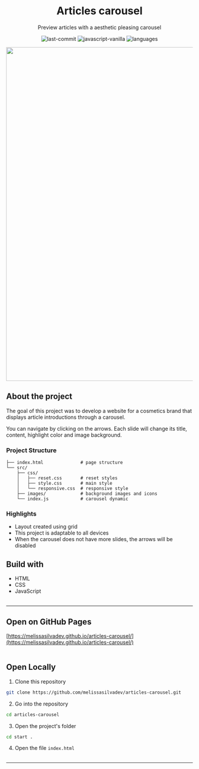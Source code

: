 <div align="center">
  <h1>Articles carousel</h1>
</div>
<p align="center">Preview articles with a aesthetic pleasing carousel</p>

<div align="center">

![last-commit](https://img.shields.io/github/last-commit/melissasilvadev/articles-carousel?color=edece3)
![javascript-vanilla](https://img.shields.io/badge/javascript-vanilla-yellow?color=edece3)
![languages](https://img.shields.io/github/languages/count/melissasilvadev/articles-carousel?color=edece3)

</div>

<div align="center">
  <img src="./src/images/screen.gif" width=900px>
</div>

## About the project
The goal of this project was to develop a website for a cosmetics brand that displays article introductions through a carousel.

You can navigate by clicking on the arrows. Each slide will change its title, content, highlight color and image background.

### Project Structure
```
├── index.html              # page structure
└── src/
    ├── css/
    │   ├── reset.css       # reset styles
    │   ├── style.css       # main style
    │   └── responsive.css  # responsive style
    ├── images/             # background images and icons
    └── index.js            # carousel dynamic
```

### Highlights
- Layout created using grid
- This project is adaptable to all  devices
- When the carousel does not have more slides, the arrows will be disabled


## Build with
- HTML
- CSS
- JavaScript
<br><br>

---
## Open on GitHub Pages
[https://melissasilvadev.github.io/articles-carousel/](https://melissasilvadev.github.io/articles-carousel/)
<br><br>

## Open Locally
1. Clone this repository
```bash
git clone https://github.com/melissasilvadev/articles-carousel.git
```

2. Go into the repository
```bash
cd articles-carousel
```

3. Open the project's folder
```bash
cd start .
```

4. Open the file `index.html`
<br><br>
---
